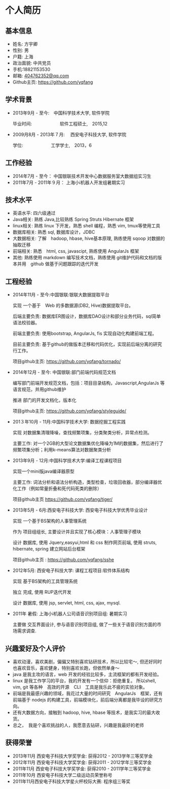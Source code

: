 个人简历
========

## 基本信息

- 姓名: 方宇卿
- 性别: 男
- 户籍: 上海
- 政治面貌: 中共党员
- 手机:18821153530
- 邮箱: 404762352@qq.com
- Github主页: https://github.com/yqfang
 
## 学术背景

- 2013年9月 - 至今:　中国科学技术大学, 软件学院

  毕业时间:　　　　　　  软件工程硕士,　2015,12
 
- 2009月8月 - 2013年７月:　 西安电子科技大学, 软件学院

  学位:　　　　　　       工学学士,　2013，6

## 工作经验

- 2014年7月 - 至今： 中国银联技术开发中心数据服务室大数据组实习生
- 2011年7月 - 2011年９月： 上海小i机器人开发组暑期实习

## 技术水平

- 英语水平: 四六级通过
- Java相关: 熟练 Java,比较熟练 Spring Struts Hibernate 框架
- linux相关: 熟练 linux 下开发，熟悉 shell 编程，熟悉 vim, tmux等使用工具
- 数据库相关: 熟悉 sql, 数据库设计，JDBC
- 大数据相关: 了解　hadoop, hbase, hive基本原理, 熟练使用 sqoop 对数据的抽取迁移
- 前端相关: 熟悉　html, css, javascipt, 熟练使用 AngularJs 框架
- 其他: 熟练使用 markdown 编写技术文档，熟练使用 git维护代码和文档的版本并用　github 做基于问题跟踪的迭代开发

## 工程经验

- 2014年11月 - 至今:中国银联:银联大数据提取平台

    实现 一个基于　Web 的多数据源(DB2, Hive)数据提取平台。

    后端主要负责: 数据库ER图设计，数据库DAO设计和部分业务代码，sql简单语法校验器。

    前端主要负责: 使用bootstrap, AngularJs, fis 实现自动化构建前端工程。

    目前主要负责: 基于github的做版本迁移和代码优化，实现前后端分离的研究行工作。

    项目github主页: https://github.com/yqfang/tornado/

- 2014年12月 - 至今: 中国银联:部门前端代码规范文档

    编写部门前端开发规范文档，包括：项目目录结构，Javascript,AngularJs 等语言规范，并用github维护

    推进 部门的开发文档化，版本化

    项目github主页: https://github.com/yqfang/styleguide/


- 201３年10月 - 11月:中国科学技术大学: 数据挖掘工程实践

    实现 对数据集清理降噪，查找频繁项集，分类聚类分析，异常点检测。

    主要工作: 对一个2GB的大型论文数据集优化降噪为1M的数据集，然后进行了频繁项集分析；利用k-means算法对数据聚类分析

- 2013年9月 - 12月:中国科学技术大学:编译工程课程项目

    实现一个mini版java编译器原型

    主要工作: 词法分析和语法分析构造，类型检查，垃圾回收器，部分编译器优化工作（例如常量折叠和死代码死类的删除）

    项目github主页 https://github.com/yqfang/tiger/

- 2013年5月 - 6月:西安电子科技大学: 西安电子科技大学优秀毕业设计 

    实现 一个基于BS架构的人事管理系统

    作为 项目组组长, 主要设计并且实现了核心模块：人事管理子模块

    设计 数据库, 使用 Jquery,easyui,html 和 css 制作网页前端, 使用 struts, hibernate, spring 建立网站后台框架

    项目github主页 : https://github.com/yqfang/sshe

- 2012年5月: 西安电子科技大学: 课程工程项目:软件体系结构

    实现 基于BS架构的工具管理系统

    独立 完成, 使用 RUP迭代开发

    设计 数据库, 使用 jsp, servlet, html, css, ajax, mysql.

- 2011年 暑假: 上海小i机器人公司语音识别项目组: 暑期实习

    主要做 交互界面设计, 参与语音识别项目组, 做了一些关于语音识别方面的市场需求调查.

## 兴趣爱好及个人评价

- 喜欢动漫，喜欢美剧，偏偏又特别喜欢钻研技术，所以比较宅～, 但还好同时也喜欢音乐，喜欢健身，特别喜欢长跑，但依然单身～
- java 是我主攻的语言，web 开发的经验比较多，主流框架的都有开发经验。
- linux 是我工作学习的平台，我的开发有一个信仰：拒绝重复。
所以shell, vim, git 等各种　高效的开源　CLI　工具是我乐此不疲的实验对象。
- 前端是我最感兴趣的领域，我花过大量的时间研究　AngularJs　框架，还有前端基于
nodejs 的构建工具，前端模块化，前后端分离都是我毕设的研究方向。
- 还有大数据方向，接触到 hadoop, hive, hbase 等技术，是我实习的最大收货。
- 总之，　我是个喜欢挑战的人，我愿意去钻研，兴趣是我最好的老师
　
## 获得荣誉
- 2013年11月  西安电子科技大学奖学金: 获得2012 - 2013学年三等奖学金
- 2012年11月  西安电子科技大学奖学金: 获得2011 - 2012学年三等奖学金
- 2011年11月  西安电子科技大学奖学金: 获得2010 - 2011学年三等奖学金
- 2011年10月  西安电子科技大学二级运动员荣誉称号
- 2011年11月西安电子科技大学星火杯校际大赛: 程序组三等奖
